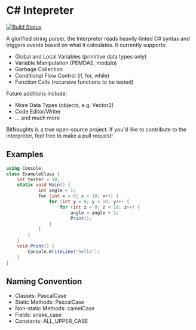 # C# Intepreter

[![Build Status](https://dev.azure.com/bitnaughts/bitnaughts/_apis/build/status/bitnaughts.csharp.interpreter?branchName=master)](https://dev.azure.com/bitnaughts/bitnaughts/_build/latest?definitionId=1&branchName=master)

A glorified string parser, the Interpreter reads heavily-linted C# syntax and triggers events based on what it calculates. It currently supports:

  - Global and Local Variables (primitive data types only)
  - Variable Manipulation (PEMDAS, modulo)
  - Garbage Collection
  - Conditional Flow Control (if, for, while)
  - Function Calls (recursive functions to be tested)

Future additions include:
  - More Data Types (objects, e.g. Vector2)
  - Code Editor/Writer
  - ... and much more

BitNaughts is a true open-source project. If you'd like to contribute to the interpreter, feel free to make a pull request! 

## Examples

```cs 
using Console;
class ExampleClass {
    int tester = 10;
    static void Main() {
            int angle = 1;
            for (int x = 0; x < 10; x++) {
                for (int y = 0; y < 10; y++) {
                    for (int z = 0; z < 10; z++) {
                        angle = angle + 1;
                        Print();
                }
            }
        }
    }
    void Print() {
        Console.WriteLine("hello");
    }
}
```


## Naming Convention

  - Classes: PascalCase
  - Static Methods: PascalCase
  - Non-static Methods: camelCase
  - Fields: snake_case
  - Constants: ALL_UPPER_CASE
